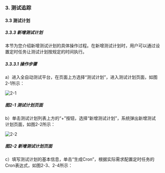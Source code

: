 ### 3. 测试追踪

#### 3.3 测试计划

##### 3.3.3 新增测试计划

本节为您介绍新增测试计划的具体操作过程。在新增测试计划时，用户可以通过设置定时任务让测试计划按规定的时间执行。

##### 3.3.3.1 操作步骤

a）进入全自动测试平台，在页面上方选择“测试计划”，进入测试计划页面，如图2-1所示：

![2-1](https://www.feisuanyz.com/fstest/cszz/jihua/newcsjh_1.png)

##### 图2-1 测试计划页面

b）单击测试计划列表上方的“+”按钮，选择“新增测试计划”，系统弹出新增测试计划页面，如图2-2所示：

![2-2](https://www.feisuanyz.com/fstest/cszz/jihua/newcsjh_2.png)

##### 图2-2 新增测试计划页面

c）填写测试计划的基本信息，单击“生成Cron”，根据实际需求配置定时任务的Cron表达式，如图2-3、2-4所示：
